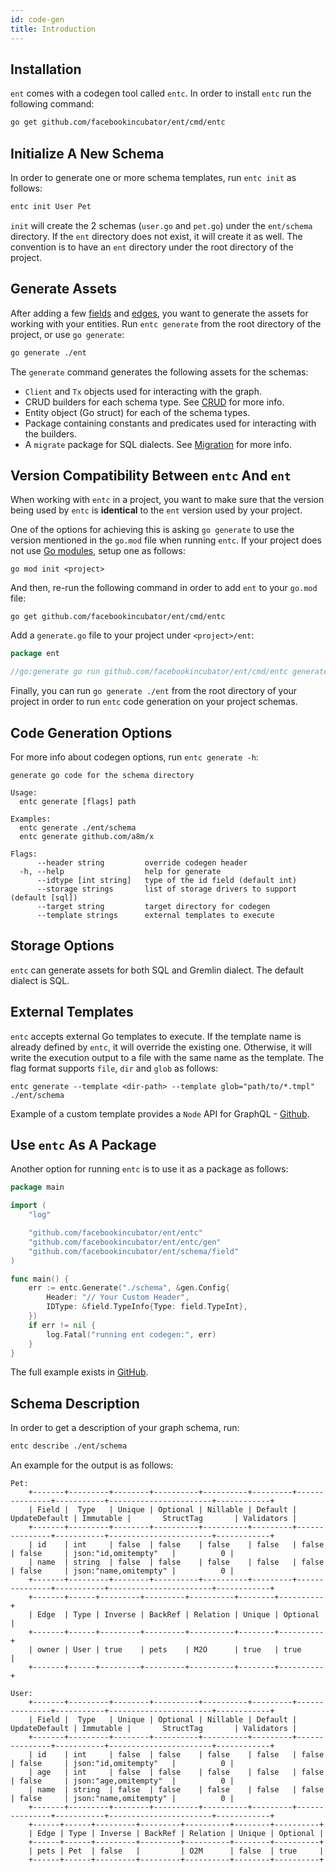 ```yaml
---
id: code-gen
title: Introduction
---
```


## Installation

`ent` comes with a codegen tool called `entc`. In order to install
`entc` run the following command:

```bash
go get github.com/facebookincubator/ent/cmd/entc
``` 

## Initialize A New Schema

In order to generate one or more schema templates, run `entc init` as follows:

```bash
entc init User Pet
```

`init` will create the 2 schemas (`user.go` and `pet.go`) under the `ent/schema` directory.
If the `ent` directory does not exist, it will create it as well. The convention
is to have an `ent` directory under the root directory of the project.

## Generate Assets

After adding a few [fields](schema-fields.md) and [edges](schema-edges.md), you want to generate
the assets for working with your entities. Run `entc generate` from the root directory of the project,
or use `go generate`:


```bash
go generate ./ent
```

The `generate` command generates the following assets for the schemas:

- `Client` and `Tx` objects used for interacting with the graph.
- CRUD builders for each schema type. See [CRUD](crud.md) for more info.
- Entity object (Go struct) for each of the schema types.
- Package containing constants and predicates used for interacting with the builders.
- A `migrate` package for SQL dialects. See [Migration](migrate.md) for more info.

## Version Compatibility Between `entc` And `ent`

When working with `entc` in a project, you want to make sure that the version being
used by `entc` is **identical** to the `ent` version used by your project.

One of the options for achieving this is asking `go generate` to use the version
mentioned in the `go.mod` file when running `entc`. If your project does not use
[Go modules](https://github.com/golang/go/wiki/Modules#quick-start), setup one as follows:

```console
go mod init <project>
```

And then, re-run the following command in order to add `ent` to your `go.mod` file:

```console
go get github.com/facebookincubator/ent/cmd/entc
```

Add a `generate.go` file to your project under `<project>/ent`:

```go
package ent

//go:generate go run github.com/facebookincubator/ent/cmd/entc generate ./schema
```

Finally, you can run `go generate ./ent` from the root directory of your project
in order to run `entc` code generation on your project schemas.

## Code Generation Options

For more info about codegen options, run `entc generate -h`:

```console
generate go code for the schema directory

Usage:
  entc generate [flags] path

Examples:
  entc generate ./ent/schema
  entc generate github.com/a8m/x

Flags:
      --header string         override codegen header
  -h, --help                  help for generate
      --idtype [int string]   type of the id field (default int)
      --storage strings       list of storage drivers to support (default [sql])
      --target string         target directory for codegen
      --template strings      external templates to execute
```

## Storage Options

`entc` can generate assets for both SQL and Gremlin dialect. The default dialect is SQL.

## External Templates

`entc` accepts external Go templates to execute. If the template name is already defined by
`entc`, it will override the existing one. Otherwise, it will write the execution output to
a file with the same name as the template. The flag format supports  `file`, `dir` and `glob`
as follows:

```console
entc generate --template <dir-path> --template glob="path/to/*.tmpl" ./ent/schema
```

Example of a custom template provides a `Node` API for GraphQL - 
[Github](https://github.com/facebookincubator/ent/blob/master/entc/integration/template/ent/template/node.tmpl).

## Use `entc` As A Package

Another option for running `entc` is to use it as a package as follows:

```go
package main

import (
	"log"

	"github.com/facebookincubator/ent/entc"
	"github.com/facebookincubator/ent/entc/gen"
	"github.com/facebookincubator/ent/schema/field"
)

func main() {
	err := entc.Generate("./schema", &gen.Config{
		Header: "// Your Custom Header",
		IDType: &field.TypeInfo{Type: field.TypeInt},
	})
	if err != nil {
		log.Fatal("running ent codegen:", err)
	}
}
```

The full example exists in [GitHub](https://github.com/facebookincubator/ent/tree/master/examples/entcpkg).


## Schema Description

In order to get a description of your graph schema, run:

```bash
entc describe ./ent/schema
```

An example for the output is as follows:

```console
Pet:
	+-------+---------+--------+----------+----------+---------+---------------+-----------+-----------------------+------------+
	| Field |  Type   | Unique | Optional | Nillable | Default | UpdateDefault | Immutable |       StructTag       | Validators |
	+-------+---------+--------+----------+----------+---------+---------------+-----------+-----------------------+------------+
	| id    | int     | false  | false    | false    | false   | false         | false     | json:"id,omitempty"   |          0 |
	| name  | string  | false  | false    | false    | false   | false         | false     | json:"name,omitempty" |          0 |
	+-------+---------+--------+----------+----------+---------+---------------+-----------+-----------------------+------------+
	+-------+------+---------+---------+----------+--------+----------+
	| Edge  | Type | Inverse | BackRef | Relation | Unique | Optional |
	+-------+------+---------+---------+----------+--------+----------+
	| owner | User | true    | pets    | M2O      | true   | true     |
	+-------+------+---------+---------+----------+--------+----------+
	
User:
	+-------+---------+--------+----------+----------+---------+---------------+-----------+-----------------------+------------+
	| Field |  Type   | Unique | Optional | Nillable | Default | UpdateDefault | Immutable |       StructTag       | Validators |
	+-------+---------+--------+----------+----------+---------+---------------+-----------+-----------------------+------------+
	| id    | int     | false  | false    | false    | false   | false         | false     | json:"id,omitempty"   |          0 |
	| age   | int     | false  | false    | false    | false   | false         | false     | json:"age,omitempty"  |          0 |
	| name  | string  | false  | false    | false    | false   | false         | false     | json:"name,omitempty" |          0 |
	+-------+---------+--------+----------+----------+---------+---------------+-----------+-----------------------+------------+
	+------+------+---------+---------+----------+--------+----------+
	| Edge | Type | Inverse | BackRef | Relation | Unique | Optional |
	+------+------+---------+---------+----------+--------+----------+
	| pets | Pet  | false   |         | O2M      | false  | true     |
	+------+------+---------+---------+----------+--------+----------+
```